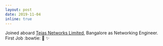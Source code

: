 ```yaml
---
layout: post
date: 2019-11-04
inline: true
---
```


Joined aboard [Tejas Networks Limited](https://www.tejasnetworks.com/), Bangalore as Networking Engineer. First Job :bowtie: :tada: :sparkles:
